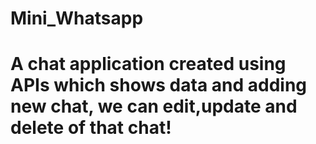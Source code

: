 # Mini_Whatsapp
# A chat application created using APIs which shows data and adding new chat, we can edit,update and delete of that chat!
